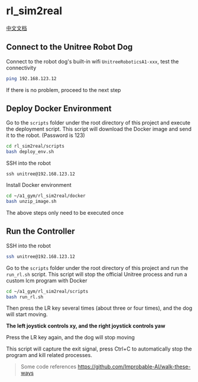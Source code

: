 # rl_sim2real

[中文文档](README_CN.md)

## Connect to the Unitree Robot Dog

Connect to the robot dog's built-in wifi `UnitreeRoboticsA1-xxx`, test the connectivity

```bash
ping 192.168.123.12
```

If there is no problem, proceed to the next step

## Deploy Docker Environment

Go to the `scripts` folder under the root directory of this project and execute the deployment script. This script will download the Docker image and send it to the robot. (Password is 123)

```bash
cd rl_sim2real/scripts
bash deploy_env.sh
```

SSH into the robot

```
ssh unitree@192.168.123.12
```

Install Docker environment

```bash
cd ~/a1_gym/rl_sim2real/docker
bash unzip_image.sh
```

The above steps only need to be executed once

## Run the Controller

SSH into the robot

```bash
ssh unitree@192.168.123.12
```

Go to the `scripts` folder under the root directory of this project and run the `run_rl.sh` script. This script will stop the official Unitree process and run a custom lcm program with Docker

```bash
cd ~/a1_gym/rl_sim2real/scripts
bash run_rl.sh
```

Then press the LR key several times (about three or four times), and the dog will start moving.

**The left joystick controls xy, and the right joystick controls yaw**

Press the LR key again, and the dog will stop moving

This script will capture the exit signal, press Ctrl+C to automatically stop the program and kill related processes.

> Some code references https://github.com/Improbable-AI/walk-these-ways